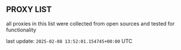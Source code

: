 ## PROXY LIST

all proxies in this list were collected from open sources and tested for functionality

last update: `2025-02-08 13:52:01.154745+00:00` UTC